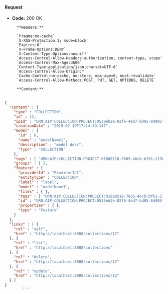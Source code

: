 #### Request

* **Code:** 200 OK

        **Headers:**

        `Pragma:no-cache`
        `X-XSS-Protection:1; mode=block`
        `Expires:0`
        `X-Frame-Options:DENY`
        `X-Content-Type-Options:nosniff`
        `Access-Control-Allow-Headers:authorization, content-type, scope`
        `Access-Control-Max-Age:3600`
        `Content-Type:application/json;charset=UTF-8`
        `Access-Control-Allow-Origin:*`
        `Cache-Control:no-cache, no-store, max-age=0, must-revalidate`
        `Access-Control-Allow-Methods:POST, PUT, GET, OPTIONS, DELETE`

        **Content:**

```json
    
{
  "content" : {
    "type" : "COLLECTION",
    "id" : 12,
    "ipId" : "URN:AIP:COLLECTION:PROJECT:0539eb2e-82f6-4ed7-bd05-8d995feb9f81:V1",
    "creationDate" : "2019-07-19T17:14:39.14Z",
    "model" : {
      "id" : 6,
      "name" : "modelName1",
      "description" : "model desc",
      "type" : "COLLECTION"
    },
    "tags" : [ "URN:AIP:COLLECTION:PROJECT:01888518-7605-46cb-bf61-2190fbf2d351:V1" ],
    "groups" : [ ],
    "feature" : {
      "providerId" : "ProviderId1",
      "entityType" : "COLLECTION",
      "label" : "label",
      "model" : "modelName1",
      "files" : { },
      "tags" : [ "URN:AIP:COLLECTION:PROJECT:01888518-7605-46cb-bf61-2190fbf2d351:V1" ],
      "id" : "URN:AIP:COLLECTION:PROJECT:0539eb2e-82f6-4ed7-bd05-8d995feb9f81:V1",
      "properties" : { },
      "type" : "Feature"
    }
  },
  "links" : [ {
    "rel" : "self",
    "href" : "http://localhost:8080/collections/12"
  }, {
    "rel" : "list",
    "href" : "http://localhost:8080/collections"
  }, {
    "rel" : "delete",
    "href" : "http://localhost:8080/collections/12"
  }, {
    "rel" : "update",
    "href" : "http://localhost:8080/collections/12"
  } ]
}
        ```
